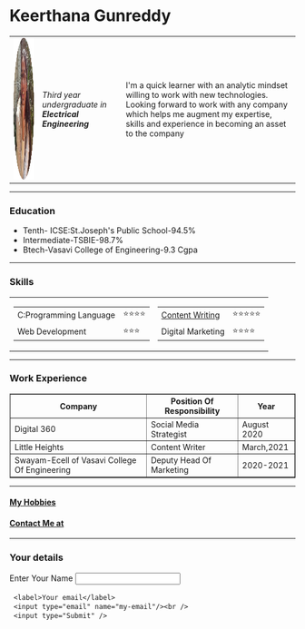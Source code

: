 <!DOCTYPE html>
<html lang="en" dir="ltr">
  <head>
    <meta charset="utf-8">
    <title> Keerthana's Personal Site</title>
  </head>
  <body>
    <h1>Keerthana Gunreddy</h1>
    <table cellspacing="20">
      <tr>
        <td>
          <img src="Keerthana.png" height="250" width="250" alt="Picture Of Keerthana" />
        </td>
        <td>
          <p><em>Third year undergraduate in <strong>Electrical Engineering</strong></em></p>
        </td>
        <td>
          <p>
            I'm a quick learner with an analytic mindset willing to work with new technologies.
      Looking forward to work with any company which helps me augment my expertise, skills and experience in becoming an asset to the company
         </p>
        </td>
      </tr>
    </table>
     <hr />
   <h3> Education</h3>
   <ul>
     <li>
       Tenth- ICSE:St.Joseph's Public School-94.5%
     </li>
     <li>
Intermediate-TSBIE-98.7%
     </li>
     <li>
Btech-Vasavi College of Engineering-9.3 Cgpa
     </li>
   </ul>
   <hr />
   <h3>Skills</h3>
   <table cellspacing="10">
     <tr>
       <td>
         <table>
        <tr>
        <td> C:Programming Language</td>
        <td>⭐⭐⭐⭐ </td>
      </tr>
      <tr>
            <td>Web Development</td>
            <td>⭐⭐⭐ </td>
          </tr>
       </table>
     </td>
     <td>
       <table>
      <tr>
      <td> <a href="https://keerthanagunreddy.blogspot.com/Content">Content Writing</a></td>
      <td>⭐⭐⭐⭐⭐ </td>
    </tr>
        <tr>
          <td>Digital Marketing</td>
          <td>⭐⭐⭐⭐ </td>
        </tr>
     </table>
   </td>
 </tr>
</table>
<hr />

   <h3>Work Experience</h3>
   <table border="1px">
   <thead>
     <tr>
       <th>
         Company
       </th>
       <th>
         Position Of Responsibility
       </th>
       <th>
         Year
       </th>
     </tr>
   </thead>
   <tbody>
     <tr>
       <td>
         Digital 360
       </td>
       <td>
         Social Media Strategist
       </td>
       <td>
         August 2020
       </td>
     </tr>
     <tr>
       <td>
         Little Heights
       <td>
         Content Writer
       </td>
       <td>
         March,2021
       </td>
     </tr>
     <tr>
       <td>
         Swayam-Ecell of Vasavi College Of Engineering
       </td>
       <td>
         Deputy Head Of Marketing
       </td>
       <td>
         2020-2021
       </td>
     </tr>
   </tbody>
 </table>
 <hr />
   <h4><a href="Hobbies.html">My Hobbies</a></h4>
   <h4><a href="Contacts.html">Contact Me at</a></h4>
   <hr />
   <h3>Your details</h3>
   <form action="mailto:keerthanagunreddy@gmail.com" method="post" enctype="text/plain">
     <label>Enter Your Name</label>
     <input type="text" name="Myname"/><br />

     <label>Your email</label>
     <input type="email" name="my-email"/><br />
     <input type="Submit" />
   </form>

</body>

</html>
